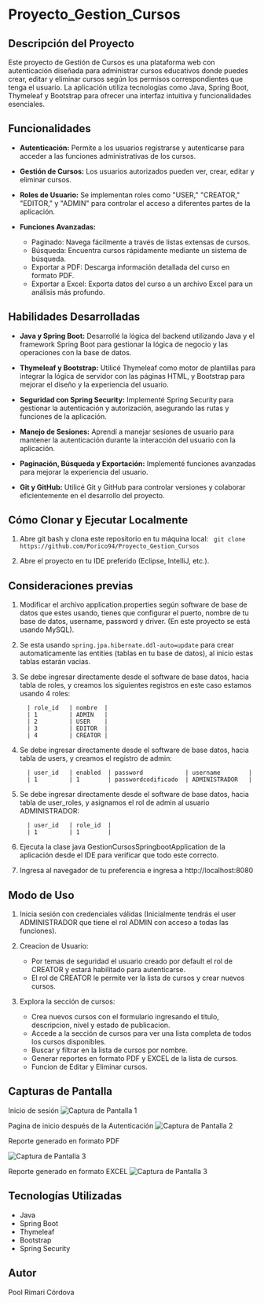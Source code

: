 # Proyecto_Gestion_Cursos

## Descripción del Proyecto

Este proyecto de Gestión de Cursos es una plataforma web con autenticación diseñada para administrar cursos educativos donde puedes crear, editar y eliminar cursos según los permisos correspondientes que tenga el usuario. La aplicación utiliza tecnologías como Java, Spring Boot, Thymeleaf y Bootstrap para ofrecer una interfaz intuitiva y funcionalidades esenciales.

## Funcionalidades

- **Autenticación:** Permite a los usuarios registrarse y autenticarse para acceder a las funciones administrativas de los cursos.

- **Gestión de Cursos:** Los usuarios autorizados pueden ver, crear, editar y eliminar cursos.

- **Roles de Usuario:** Se implementan roles como "USER," "CREATOR," "EDITOR," y "ADMIN" para controlar el acceso a diferentes partes de la aplicación.
  
- **Funciones Avanzadas:**
    - Paginado: Navega fácilmente a través de listas extensas de cursos.
    - Búsqueda: Encuentra cursos rápidamente mediante un sistema de búsqueda.
    - Exportar a PDF: Descarga información detallada del curso en formato PDF.
    - Exportar a Excel: Exporta datos del curso a un archivo Excel para un análisis más profundo.

## Habilidades Desarrolladas

- **Java y Spring Boot:** Desarrollé la lógica del backend utilizando Java y el framework Spring Boot para gestionar la lógica de negocio y las operaciones con la base de datos.

- **Thymeleaf y Bootstrap:** Utilicé Thymeleaf como motor de plantillas para integrar la lógica de servidor con las páginas HTML, y Bootstrap para mejorar el diseño y la experiencia del usuario.

- **Seguridad con Spring Security:** Implementé Spring Security para gestionar la autenticación y autorización, asegurando las rutas y funciones de la aplicación.

- **Manejo de Sesiones:** Aprendí a manejar sesiones de usuario para mantener la autenticación durante la interacción del usuario con la aplicación.
  
- **Paginación, Búsqueda y Exportación:** Implementé funciones avanzadas para mejorar la experiencia del usuario.

- **Git y GitHub:** Utilicé Git y GitHub para controlar versiones y colaborar eficientemente en el desarrollo del proyecto.

## Cómo Clonar y Ejecutar Localmente

1. Abre git bash y clona este repositorio en tu máquina local:
` git clone https://github.com/Porico94/Proyecto_Gestion_Cursos` 

2. Abre el proyecto en tu IDE preferido (Eclipse, IntelliJ, etc.).

## Consideraciones previas

1. Modificar el archivo application.properties según software de base de datos que estes usando, tienes que configurar el puerto, nombre de tu base de datos, username, password y driver. (En este proyecto se está usando MySQL).
2. Se esta usando `spring.jpa.hibernate.ddl-auto=update` para crear automaticamente las entities (tablas en tu base de datos), al inicio estas tablas estarán vacias.
3. Se debe ingresar directamente desde el software de base datos, hacia tabla de roles, y creamos los siguientes registros en este caso estamos usando 4 roles:
   
         | role_id   | nombre  |   
         | 1         | ADMIN   |   
         | 2         | USER    |   
         | 3         | EDITOR  |   
         | 4         | CREATOR |
   
5. Se debe ingresar directamente desde el software de base datos, hacia tabla de users, y creamos el registro de admin:

         | user_id   | enabled  | password            | username        |   
         | 1         | 1        | passwordcodificado  | ADMINISTRADOR   |

6. Se debe ingresar directamente desde el software de base datos, hacia tabla de user_roles, y asignamos el rol de admin al usuario ADMINISTRADOR:

         | user_id   | role_id  |
         | 1         | 1        |
        
7. Ejecuta la clase java GestionCursosSpringbootApplication de la aplicación desde el IDE para verificar que todo este correcto.

8. Ingresa al navegador de tu preferencia e ingresa a http://localhost:8080  

## Modo de Uso

1. Inicia sesión con credenciales válidas (Inicialmente tendrás el user ADMINISTRADOR que tiene el rol ADMIN con acceso a todas las funciones).
   
2. Creacion de Usuario:
    - Por temas de seguridad el usuario creado por default el rol de CREATOR y estará habilitado para autenticarse.
    - El rol de CREATOR le permite ver la lista de cursos y crear nuevos cursos.
      
3. Explora la sección de cursos:
   
    - Crea nuevos cursos con el formulario ingresando el titulo, descripcion, nivel y estado de publicacion.
    - Accede a la sección de cursos para ver una lista completa de todos los cursos disponibles.
    - Buscar y filtrar en la lista de cursos por nombre.
    - Generar reportes en formato PDF y EXCEL de la lista de cursos.
    - Funcion de Editar y Eliminar cursos.
  
## Capturas de Pantalla

Inicio de sesión
![Captura de Pantalla 1](https://raw.githubusercontent.com/Porico94/Proyecto_Gestion_Cursos/master/Capturas%20de%20Pantalla/Inicio%20de%20Sesion.png)

Pagina de inicio después de la Autenticación
![Captura de Pantalla 2](https://raw.githubusercontent.com/Porico94/Proyecto_Gestion_Cursos/master/Capturas%20de%20Pantalla/Lista%20de%20Cursos.png)

Reporte generado en formato PDF

![Captura de Pantalla 3](https://raw.githubusercontent.com/Porico94/Proyecto_Gestion_Cursos/master/Capturas%20de%20Pantalla/Reporte%20en%20PDF.png)

Reporte generado en formato EXCEL
![Captura de Pantalla 3](https://raw.githubusercontent.com/Porico94/Proyecto_Gestion_Cursos/master/Capturas%20de%20Pantalla/Reporte%20en%20EXCEL.png)

## Tecnologías Utilizadas

  - Java
  - Spring Boot
  - Thymeleaf
  - Bootstrap
  - Spring Security

## Autor

Pool Rimari Córdova
